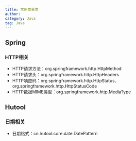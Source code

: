 ```yaml
---
title: 常用常量类
author:
category: Java
tag: Java
---
```


## Spring

### HTTP相关

- HTTP请求方法：org.springframework.http.HttpMethod
- HTTP请求头：org.springframework.http.HttpHeaders
- HTTP响应码：org.springframework.http.HttpStatus、org.springframework.http.HttpStatusCode
- HTTP数据MIME类型：org.springframework.http.MediaType

## Hutool

### 日期相关

- 日期格式：cn.hutool.core.date.DatePattern
